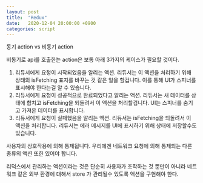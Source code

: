 ```yaml
---
layout: post
title:  "Redux"
date:   2020-12-04 20:00:00 +0900
categories: script
---
```


동기 action vs 비동기 action

비동기로 api를 호출한는 action은 보통 아래 3가지의 케이스가 필요할 것이다.

1. 리듀서에게 요청이 시작되었음을 알리는 액션.
리듀서는 이 액션을 처리하기 위해 상태의 isFetching 표지를 바꾸는 것 같은 일을 할겁니다. 이를 통해 UI가 스피너를 표시해야 한다는걸 알 수 있습니다.
2. 리듀서에게 요청이 성공적으로 완료되었다고 알리는 액션.
리듀서는 새 데이터를 상태에 합치고 isFetching을 되돌려서 이 액션을 처리할겁니다. UI는 스피너를 숨기고 가져온 데이터를 표시합니다.
3. 리듀서에게 요청이 실패했음을 알리는 액션.
리듀서는 isFetching을 되돌려서 이 액션을 처리합니다. 리듀서는 에러 메시지를 UI에 표시하기 위해 상태에 저장할수도 있습니다.

사용자의 상호작용에 의해 통제됩니다. 우리에겐 네트워크 요청에 의해 통제되는 다른 종류의 액션 또한 있어야 합니다. 

리덕스에서 관리하는 액션이라는 것은 단순히 사용자가 조작하는 것 뿐만이 아니라 네트워크 같은 외부 환경에 대해서 store 가 관리될수 있도록 액션을 구현해야 한다.

